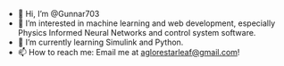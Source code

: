 - 👋 Hi, I’m @Gunnar703
- 👀 I’m interested in machine learning and web development, especially Physics Informed Neural Networks and control system software.
- 🌱 I’m currently learning Simulink and Python.
- 📫 How to reach me: Email me at aglorestarleaf@gmail.com!

<!---
Gunnar703/Gunnar703 is a ✨ special ✨ repository because its `README.md` (this file) appears on your GitHub profile.
You can click the Preview link to take a look at your changes.
--->
